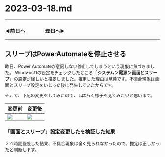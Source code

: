 # 2023-03-18.md

---
### [◀️前日へ](https://github.com/yuasys/chatty-journal/blob/main/2023/03/2023-03-17.md)&emsp;&emsp;&emsp;&emsp;[翌日へ▶️](https://github.com/yuasys/chatty-journal/blob/main/2023/03/2023-03-19.md)

---


## スリープはPowerAutomateを停止させる
昨日、Power Automateが意図しない停止してしまうという現象に気づきました。
Windwos11の設定をチェックしたところ「**システム＞電源＞画面とスリープ**」の設定が怪しいと推定しました。推定した理由は単純です。不具合現象は画面とスリープ設定をいじった後に発生していたからです。

そこで、下記の変更をしてみたので、しばらく様子を見てみたいと思います。

|変更前|変更後|
|----|----|
| ![](https://i.imgur.com/czntnUt.png) | ![](https://i.imgur.com/7gRtolw.png) |

### 「画面とスリープ」設定変更したを検証した結果

２４時間監視した結果、不具合現象は全く見られなかったので、推定は正しかったと判断します。

